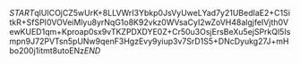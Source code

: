 $START$qlUICOjCZ5wUrK+8LLVWrI3Ybkp0JsVyUweLYad7y21UBedIaE2+C1SitkR+SfSPI0VOVeiMlyu8yrNqG1o8K92vkz0WVsaCyI2wZoVH48algjfeIVjth0VewKUED1qm+Kproap0sx9vTKZPDXDYE0Z+Cr50u3OsjErsBeXu5ejSPrkQl5Ismpn9J72PVTsn5pUNw9qenF3HgzEvy9yiup3v7SrD1S5+DNcDyukg27J+mHbo200j1itmt8utoENz$END$